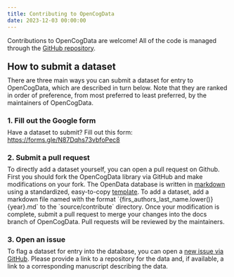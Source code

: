```yaml
---
title: Contributing to OpenCogData
date: 2023-12-03 00:00:00
---
```


Contributions to OpenCogData are welcome! All of the code is managed through the [GitHub repository](https://github.com/nimh-dsst/opencogdata).

<h2 style="margin: 1em 0em 0.5em 0em">How to submit a dataset</h2>
There are three main ways you can submit a dataset for entry to OpenCogData, which are described in turn below. Note that they are ranked in order of preference, from most preferred to least preferred, by the maintainers of OpenCogData.

<h3 style="margin: 1.33em 0em 0.5em 0em">1. Fill out the Google form</h3>
Have a dataset to submit? Fill out this form: <a href="https://forms.gle/N87Dqhs73vbfoPec8" target="_blank">https://forms.gle/N87Dqhs73vbfoPec8</a>

<h3 style="margin: 1.33em 0em 0.5em 0em">2. Submit a pull request</h3>
To directly add a dataset yourself, you can open a pull request on Github. First you should fork the OpenCogData library via GitHub and make modifications on your fork. The OpenData database is written in <a href="https://www.markdownguide.org/cheat-sheet/" target="_blank">markdown</a> using a standardized, easy-to-copy <a href="https://github.com/nimh-dsst/opencogdata/blob/docs/templates/post.md" target="_blank">template</a>. To add a dataset, add a markdown file named with the format `{firs_authors_last_name.lower()}{year}.md` to the `source/contribute` directory. Once your modification is complete, submit a pull request to merge your changes into the docs branch of OpenCogData. Pull requests will be reviewed by the maintainers.

<h3 style="margin: 1.33em 0em 0.5em 0em">3. Open an issue</h3>
To flag a dataset for entry into the database, you can open a <a href="https://www.github.com/nimh-dsst/opencogdata/issues/new" target="_blank">new issue via GitHub</a>. Please provide a link to a repository for the data and, if available, a link to a corresponding manuscript describing the data.
